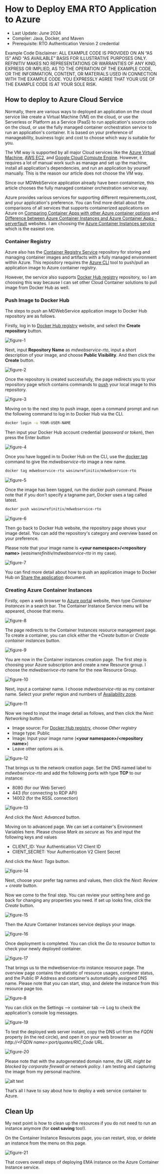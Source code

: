 # How to Deploy EMA RTO Application to Azure

- Last Update: June 2024
- Compiler: Java, Docker, and Maven
- Prerequisite: RTO Authentication Version 2 credential

Example Code Disclaimer:
ALL EXAMPLE CODE IS PROVIDED ON AN “AS IS” AND “AS AVAILABLE” BASIS FOR ILLUSTRATIVE PURPOSES ONLY. REFINITIV MAKES NO REPRESENTATIONS OR WARRANTIES OF ANY KIND, EXPRESS OR IMPLIED, AS TO THE OPERATION OF THE EXAMPLE CODE, OR THE INFORMATION, CONTENT, OR MATERIALS USED IN CONNECTION WITH THE EXAMPLE CODE. YOU EXPRESSLY AGREE THAT YOUR USE OF THE EXAMPLE CODE IS AT YOUR SOLE RISK.

## How to deploy to Azure Cloud Service

Normally, there are various ways to deployed an application on the cloud service like create a Virtual Machine (VM) on the cloud, or use the Serverless or Platform as a Service (PaaS) to run application's source code on the cloud, or use the fully managed container orchestration service to run an application's container. It is based on your preference of manageability, business logic and cost to choose which way is suitable for you.

The VM way is supported by all major Cloud services like the [Azure Virtual Machine](https://azure.microsoft.com/en-us/products/virtual-machines), [AWS EC2](https://aws.amazon.com/ec2/), and [Google Cloud Compute Engine](https://cloud.google.com/products/compute/). However, it requires a lot of manual work such as manage and set up the machine, install all application's dependencies, and run an application by yourself manually. This is the reason our article does not choose the VM way.

Since our MDWebService application already have been containerize, this article chooses the fully managed container orchestration service way.

Azure provides various services for supporting different requirements,cost, and your application's preference. You can find more detail about the comparisons of all services that supports containerized applications on Azure on [Comparing Container Apps with other Azure container options](https://learn.microsoft.com/en-us/azure/container-apps/compare-options) and [Difference between Azure Container Instances and Azure Container Apps - serverfault](https://serverfault.com/questions/1083358/difference-between-azure-container-instances-and-azure-container-apps) websites. I am choosing the [Azure Container Instances service](https://azure.microsoft.com/en-us/products/container-instances) which is the easiest one.

### Container Registry

Azure also has the [Container Registry Service](https://azure.microsoft.com/en-us/products/container-registry) repository for storing and managing container images and artifacts with a fully managed environment within Azure. This repository requires the [Azure CLI](https://learn.microsoft.com/en-us/cli/azure/) tool to push/pull an application image to Azure container registry.

However, the service also supports [Docker Hub registry](https://hub.docker.com/) repository, so I am choosing this way because I can set other Cloud Container solutions to pull image from Docker Hub as well.

### Push Image to Docker Hub

The steps to push an MDWebService application image to Docker Hub repository are as follows.

Firstly, log in to [Docker Hub registry](https://hub.docker.com/) website, and select the **Create repository** button.

![figure-1](pics/docker_hub_1.png "Docker Hub repository")

Next, input **Repository Name** as *mdwebservice-rto*, input a short description of your image, and choose **Public Visibility**. And then click the **Create** button.

![figure-2](pics/docker_hub_2.png "Docker Hub create repository")

Once the repository is created successfully, the page redirects you to your repository page which contains commands to [push](https://docs.docker.com/reference/cli/docker/image/push/) your local image to this repository.

![figure-3](pics/docker_hub_3.png "Docker Hub create repository success")

Moving on to the next step to push image, open a command prompt and run the following command to log in to Docker Hub via the CLI.

```bash
docker login -u YOUR-USER-NAME
```

Then input your Docker Hub account credential (*password* or *token*), then press the Enter button

![figure-4](pics/docker_push_2.png "docker cli login success")

Once you have logged in to Docker Hub on the CLI, use the [docker tag]((https://docs.docker.com/reference/cli/docker/image/tag/)) command to give the *mdwebservice-rto* image a new name.

```bash
docker tag mdwebservice-rto wasinwrefinitiv/mdwebservice-rto
```

![figure-5](pics/docker_push_3.png "docker tag")

Once the image has been tagged, run the docker push command. Please note that if you don't specify a tagname part, Docker uses a tag called latest.

```bash
docker push wasinwrefinitiv/mdwebservice-rto
```

![figure-6](pics/docker_push_4.png "docker push")

Then go back to Docker Hub website, the repository page shows your image detail. You can add the repository's category and overview based on your preference.

Please note that your image name is **&lt;your namespace&gt;/&lt;repository name&gt;** (*wasinwrefinitiv/mdwebservice-rto* in my case).

![figure-7](pics/docker_push_5.png "docker push success")

You can find more detail about how to push an application image to Docker Hub on [Share the application](https://docs.docker.com/get-started/04_sharing_app/) document.

### Creating Azure Container Instances

Firstly, open a web browser to [Azure portal](https://azure.microsoft.com) website, then type *Container Instances* in a search bar. The Container Instance Service menu will be appeared, choose that menu.

![figure-8](pics/azure_1.png "Choose Azure Instance Service")

The page redirects to the Container Instances resource management page. To create a container, you can click either the *+Create* button or *Create container instances* button.

![figure-9](pics/azure_2.png "Azure Instance main page")

You are now in the Container instances creation page. The first step is choosing your Azure subscription and create a new Resource group. I choose the *mdwebserivce-rto* name for the new Resource Group.

![figure-10](pics/azure_3.png "create new instance 1")

Next, input a container name. I choose *mdwebservice-rto* as my container name. Select your prefer region and numbers of [Availability zone](https://learn.microsoft.com/en-us/azure/reliability/reliability-containers).

![figure-11](pics/azure_4.png "create new instance 2")

Now we need to input the image detail as follows, and then click the *Next: Networking* button.

- Image source: For [Docker Hub registry](https://hub.docker.com/), choose *Other registry*
- Image type: Public
- Image: Input your image name (**&lt;your namespace&gt;/&lt;repository name&gt;**)
- Leave other options as is.

![figure-12](pics/azure_5.png "create new instance 3")

That brings us to the network creation page. Set the DNS named label to *mdwebservice-rto* and add the following ports with type **TCP** to our instance:

- 8080 (for our Web Server)
- 443 (for connecting to RDP API)
- 14002 (for the RSSL connection)

![figure-13](pics/azure_6.png "create new instance 4")

And click the *Next: Advanced* button.

Moving on to advanced page. We can set a container's Environment Variables here. Please choose *Mark as secure* as *Yes* and input the following keys and values

- CLIENT_ID: Your Authentication V2 Client ID
- ClIENT_SECRET: Your Authentication V2 Client Secret

And click the *Next: Tags* button.

![figure-14](pics/azure_7.png "create new instance 5")

Next, choose your prefer tag names and values, then click the *Next: Review + create* button.

Now we come to the final step. You can review your setting here and go back for changing any properties you need. If set up looks fine, click the *Create* button.

![figure-15](pics/azure_9.png "create new instance 6")

Then the Azure Container Instances service deploys your image.

![figure-16](pics/azure_10.png "deploying new instance")

Once deployment is completed. You can click the *Go to resource* button to check your newly deployed container.

![figure-17](pics/azure_11a.png "deploying new instance success")

That brings us to the mdwebservice-rto instance resource page. The overview page contains the statistic of resource usages, container status, and the Public IP Address and container's automatically assigned DNS name. Please note that you can start, stop, and delete the instance from this resource page too.

![figure-8](pics/azure_12.png "instance resource page")

You can click on the Settings --> container tab --> Log to check the application's console log messages.

![figure-19](pics/azure_13.png "instance log page")

To test the deployed web server instant, copy the DNS url from the *FQDN* property (in the red circle), and open it on your web browser as *http://&lt;FQDN name&gt;:port/quotes/RIC_Code* URL.

![figure-20](pics/azure_14.png "instance resource page")

Please note that with the autogenerated domain name, *the URL might be blocked by corporate firewall or network policy*. I am testing and capturing the image from my personal machine.

![alt text](pics/azure_15.png "instance result")

That’s all I have to say about how to deploy a web service container to Azure.

## Clean Up

My next point is how to clean up the resources if you do not need to run an instance anymore (for **cost saving** too!).

On the Container Instance Resources page, you can restart, stop, or delete an instance from the menu on this page.

![figure-21](pics/azure_16.png "instance cleanup")

That covers overall steps of deploying EMA instance on the Azure Container Instance service.